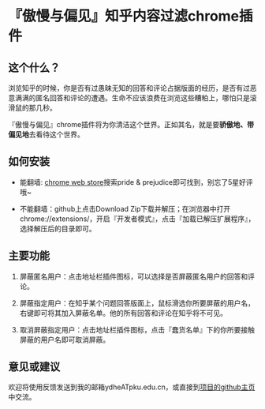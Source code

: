 # 『傲慢与偏见』知乎内容过滤chrome插件

## 这个什么？

浏览知乎的时候，你是否有过愚昧无知的回答和评论占据版面的经历，是否有过恶意满满的匿名回答和评论的遭遇。生命不应该浪费在浏览这些糟粕上，哪怕只是滚滑鼠的那几秒。

『傲慢与偏见』chrome插件将为你清洁这个世界。正如其名，就是要**骄傲地、带偏见地**去看待这个世界。

## 如何安装

- 能翻墙: [chrome web store](https://chrome.google.com/webstore/category/extensions)搜索pride & prejudice即可找到，别忘了5星好评哦~

- 不能翻墙：github上点击Download Zip下载并解压；在浏览器中打开chrome://extensions/，开启『开发者模式』，点击『加载已解压扩展程序』，选择解压后的目录即可。

## 主要功能

1. 屏蔽匿名用户：点击地址栏插件图标，可以选择是否屏蔽匿名用户的回答和评论。

2. 屏蔽指定用户：在知乎某个问题回答版面上，鼠标滑选你所要屏蔽的用户名，右键即可将其加入屏蔽名单。他的所有回答和评论在知乎将不可见。

3. 取消屏蔽指定用户：点击地址栏插件图标，点击『蠢货名单』下的你所要接触屏蔽的用户名即可取消屏蔽。

## 意见或建议

欢迎将使用反馈发送到我的邮箱ydheATpku.edu.cn，或直接到[项目的github主页](https://github.com/onGstring/pride-prejudice)中交流。
